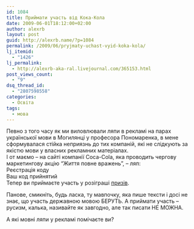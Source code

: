 ```yaml
---
id: 1084
title: Приймати участь від Кока-Кола
date: 2009-06-01T18:12:00+02:00
author: alexrb
layout: post
guid: http://alexrb.name/?p=1084
permalink: /2009/06/pryjmaty-uchast-vyid-koka-kola/
lj_itemid:
  - "1426"
lj_permalink:
  - http://alexrb-aka-ral.livejournal.com/365153.html
post_views_count:
  - "9"
dsq_thread_id:
  - "2807598558"
categories:
  - Освіта
tags:
  - мова
---
```

Певно з того часу як ми виловлювали ляпи в рекламі на парах української мови в Могилянці у професора Пономаренка, в мене сформувалася стійка неприязнь до тих компаній, які не слідкують за якістю мови у власних рекламних матеріалах.  
І от маємо &#8211; на сайті компанії Coca-Cola, яка проводить чергову маркетингову акцію &#8220;Життя повне вражень&#8221;, &#8211; ляп:  
Реєстрація коду  
Ваш код прийнятий  
Тепер ви приймаєте участь у розіграші [призів](http://ic.coca-cola.net.ua/ukr/gift.php).

Панове, смикніть, будь ласка, ту мавпочку, яка пише тексти і досі не знає, що участь державною мовою БЕРУТЬ. А приймати участь &#8211; русизм, калька, називайте як завгодно, але так писати НЕ МОЖНА.

А які мовні ляпи у рекламі помічаєте ви?

&nbsp;
